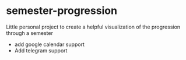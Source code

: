 # semester-progression
Little personal project to create a helpful visualization of the progression through a semester

- add google calendar support
- Add telegram support
